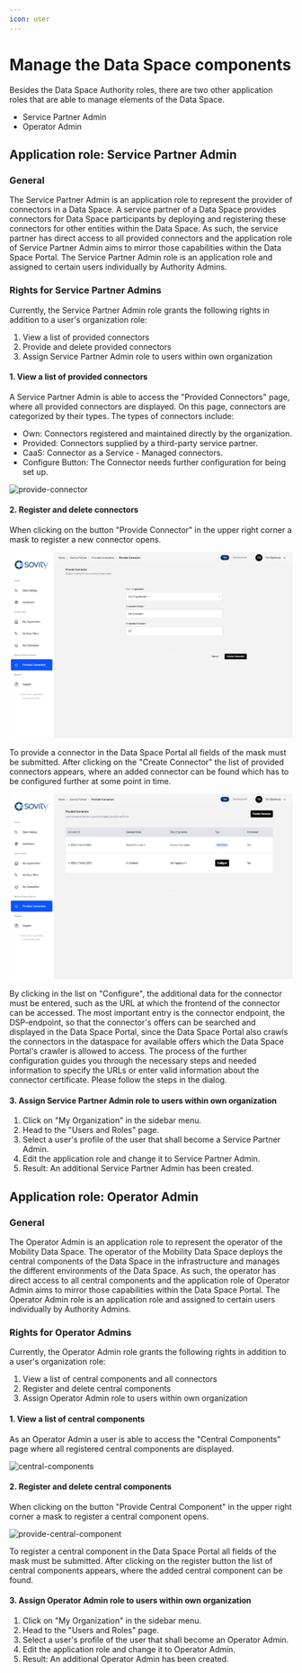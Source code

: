 ```yaml
---
icon: user
---
```


# Manage the Data Space components

Besides the Data Space Authority roles, there are two other application roles that are able to manage elements of the Data Space.

- Service Partner Admin
- Operator Admin

## Application role: Service Partner Admin

### General

The Service Partner Admin is an application role to represent the provider of connectors in a Data Space. A service partner of a Data Space provides connectors for Data Space participants by deploying and registering these connectors for other entities within the Data Space.
As such, the service partner has direct access to all provided connectors and the application role of Service Partner Admin aims to mirror those capabilities within the Data Space Portal.
The Service Partner Admin role is an application role and assigned to certain users individually by Authority Admins.

### Rights for Service Partner Admins

Currently, the Service Partner Admin role grants the following rights in addition to a user's organization role:

1. View a list of provided connectors
2. Provide and delete provided connectors
3. Assign Service Partner Admin role to users within own organization

#### 1. View a list of provided connectors

A Service Partner Admin is able to access the "Provided Connectors" page, where all provided connectors are displayed. On this page, connectors are categorized by their types. The types of connectors include:
- Own: Connectors registered and maintained directly by the organization.
- Provided: Connectors supplied by a third-party service partner.
- CaaS: Connector as a Service - Managed connectors.
- Configure Button: The Connector needs further configuration for being set up.

![provide-connector](images/provide-connectors-overview.png)

#### 2. Register and delete connectors

When clicking on the button "Provide Connector" in the upper right corner a mask to register a new connector opens.

![provide-connector](images/provide-connector.png)

To provide a connector in the Data Space Portal all fields of the mask must be submitted.
After clicking on the "Create Connector" the list of provided connectors appears, where an added connector can be found which has to be configured further at some point in time.

![provide-connector](images/provide-connectors-list.png)

By clicking in the list on "Configure", the additional data for the connector must be entered, such as the URL at which the frontend of the connector can be accessed.
The most important entry  is the connector endpoint, the DSP-endpoint, so that the connector's offers can be searched and displayed in the Data Space Portal, since the Data Space Portal also crawls the connectors in the dataspace for available offers which the Data Space Portal's crawler is allowed to access.
The process of the further configuration guides you through the necessary steps and needed information to specify the URLs or enter valid information about the connector certificate.
Please follow the steps in the dialog.

#### 3. Assign Service Partner Admin role to users within own organization

1. Click on "My Organization" in the sidebar menu.
2. Head to the "Users and Roles" page.
3. Select a user's profile of the user that shall become a Service Partner Admin.
4. Edit the application role and change it to Service Partner Admin.
5. Result: An additional Service Partner Admin has been created.

## Application role: Operator Admin

### General

The Operator Admin is an application role to represent the operator of the Mobility Data Space. The operator of the Mobility Data Space deploys the central components of the Data Space in the infrastructure and manages the different environments of the Data Space. As such, the operator has direct access to all central components and the application role of Operator Admin aims to mirror those capabilities within the Data Space Portal.
The Operator Admin role is an application role and assigned to certain users individually by Authority Admins.

### Rights for Operator Admins

Currently, the Operator Admin role grants the following rights in addition to a user's organization role:

1. View a list of central components and all connectors
2. Register and delete central components
3. Assign Operator Admin role to users within own organization

#### 1. View a list of central components

As an Operator Admin a user is able to access the "Central Components" page where all registered central components are displayed.

![central-components](images/central-components-list.png)

#### 2. Register and delete central components

When clicking on the button "Provide Central Component" in the upper right corner a mask to register a central component opens.

![provide-central-component](images/provide-central-component.png)

To register a central component in the Data Space Portal all fields of the mask must be submitted.
After clicking on the register button the list of central components appears, where the added central component can be found.

#### 3. Assign Operator Admin role to users within own organization

1. Click on "My Organization" in the sidebar menu.
2. Head to the "Users and Roles" page.
3. Select a user's profile of the user that shall become an Operator Admin.
4. Edit the application role and change it to Operator Admin.
5. Result: An additional Operator Admin has been created.
